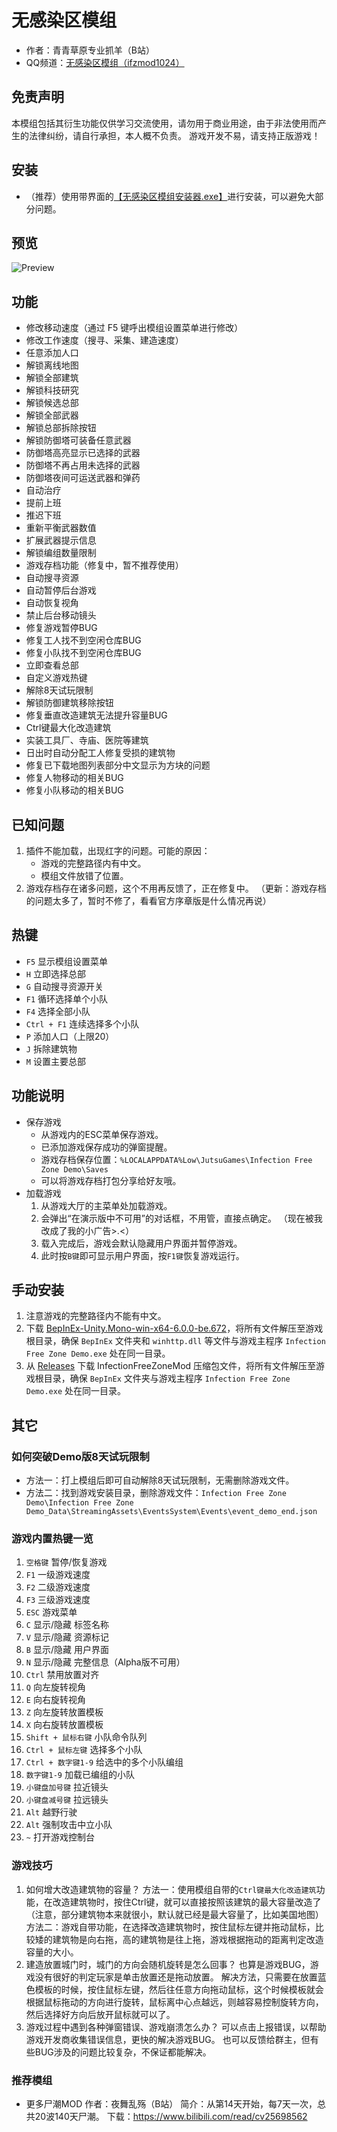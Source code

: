 # 无感染区模组

* 作者：青青草原专业抓羊（B站）
* QQ频道：[无感染区模组（ifzmod1024）](https://pd.qq.com/s/awxxxjsg2)

## 免责声明

本模组包括其衍生功能仅供学习交流使用，请勿用于商业用途，由于非法使用而产生的法律纠纷，请自行承担，本人概不负责。
游戏开发不易，请支持正版游戏！

## 安装

* （推荐）使用带界面的[【无感染区模组安装器.exe】](https://gitee.com/floss/InfectionFreeZoneMod/raw/main/无感染区模组安装器.exe)进行安装，可以避免大部分问题。

## 预览

![Preview](https://gitee.com/floss/InfectionFreeZoneMod/raw/main/Preview.png)

## 功能

* 修改移动速度（通过 F5 键呼出模组设置菜单进行修改）
* 修改工作速度（搜寻、采集、建造速度）
* 任意添加人口
* 解锁离线地图
* 解锁全部建筑
* 解锁科技研究
* 解锁候选总部
* 解锁全部武器
* 解锁总部拆除按钮
* 解锁防御塔可装备任意武器
* 防御塔高亮显示已选择的武器
* 防御塔不再占用未选择的武器
* 防御塔夜间可运送武器和弹药
* 自动治疗
* 提前上班
* 推迟下班
* 重新平衡武器数值
* 扩展武器提示信息
* 解锁编组数量限制
* 游戏存档功能（修复中，暂不推荐使用）
* 自动搜寻资源
* 自动暂停后台游戏
* 自动恢复视角
* 禁止后台移动镜头
* 修复游戏暂停BUG
* 修复工人找不到空闲仓库BUG
* 修复小队找不到空闲仓库BUG
* 立即查看总部
* 自定义游戏热键
* 解除8天试玩限制
* 解锁防御建筑移除按钮
* 修复垂直改造建筑无法提升容量BUG
* Ctrl键最大化改造建筑
* 实装工具厂、寺庙、医院等建筑
* 日出时自动分配工人修复受损的建筑物
* 修复已下载地图列表部分中文显示为方块的问题
* 修复人物移动的相关BUG
* 修复小队移动的相关BUG

## 已知问题

1. 插件不能加载，出现红字的问题。可能的原因：
   * 游戏的完整路径内有中文。
   * 模组文件放错了位置。
2. 游戏存档存在诸多问题，这个不用再反馈了，正在修复中。
  （更新：游戏存档的问题太多了，暂时不修了，看看官方序章版是什么情况再说）

## 热键

* `F5` 显示模组设置菜单
* `H` 立即选择总部
* `G` 自动搜寻资源开关
* `F1` 循环选择单个小队
* `F4` 选择全部小队
* `Ctrl + F1` 连续选择多个小队
* `P` 添加人口（上限20）
* `J` 拆除建筑物
* `M` 设置主要总部

## 功能说明

* 保存游戏
  * 从游戏内的ESC菜单保存游戏。
  * 已添加游戏保存成功的弹窗提醒。
  * 游戏存档保存位置：`%LOCALAPPDATA%Low\JutsuGames\Infection Free Zone Demo\Saves`
  * 可以将游戏存档打包分享给好友哦。
* 加载游戏
  1. 从游戏大厅的主菜单处加载游戏。
  2. 会弹出“在演示版中不可用”的对话框，不用管，直接点确定。
    （现在被我改成了我的小广告>.<）
  3. 载入完成后，游戏会默认隐藏用户界面并暂停游戏。
  4. 此时按`B键`即可显示用户界面，按`F1键`恢复游戏运行。

## 手动安装

1. 注意游戏的完整路径内不能有中文。
2. 下载 [BepInEx-Unity.Mono-win-x64-6.0.0-be.672](https://builds.bepinex.dev/projects/bepinex_be/672/BepInEx-Unity.Mono-win-x64-6.0.0-be.672%2B472e950.zip)，将所有文件解压至游戏根目录，确保 `BepInEx` 文件夹和 `winhttp.dll` 等文件与游戏主程序 `Infection Free Zone Demo.exe` 处在同一目录。
3. 从 [Releases](https://gitee.com/floss/InfectionFreeZoneMod/releases/latest) 下载 InfectionFreeZoneMod 压缩包文件，将所有文件解压至游戏根目录，确保 `BepInEx` 文件夹与游戏主程序 `Infection Free Zone Demo.exe` 处在同一目录。

## 其它

### 如何突破Demo版8天试玩限制

* 方法一：打上模组后即可自动解除8天试玩限制，无需删除游戏文件。
* 方法二：找到游戏安装目录，删除游戏文件：`Infection Free Zone Demo\Infection Free Zone Demo_Data\StreamingAssets\EventsSystem\Events\event_demo_end.json`

### 游戏内置热键一览

1. `空格键` 暂停/恢复游戏
2. `F1` 一级游戏速度
3. `F2` 二级游戏速度
4. `F3` 三级游戏速度
5. `ESC` 游戏菜单
6. `C` 显示/隐藏 标签名称
7. `V` 显示/隐藏 资源标记
8. `B` 显示/隐藏 用户界面
9. `N` 显示/隐藏 完整信息（Alpha版不可用）
10. `Ctrl` 禁用放置对齐
11. `Q` 向左旋转视角
12. `E` 向右旋转视角
13. `Z` 向左旋转放置模板
14. `X` 向右旋转放置模板
15. `Shift + 鼠标右键` 小队命令队列
16. `Ctrl + 鼠标左键` 选择多个小队
17. `Ctrl + 数字键1-9` 给选中的多个小队编组
18. `数字键1-9` 加载已编组的小队
19. `小键盘加号键` 拉近镜头
20. `小键盘减号键` 拉远镜头
21. `Alt` 越野行驶
22. `Alt` 强制攻击中立小队
23. `~` 打开游戏控制台

### 游戏技巧

1. 如何增大改造建筑物的容量？
   方法一：使用模组自带的`Ctrl键最大化改造建筑`功能，在改造建筑物时，按住Ctrl键，就可以直接按照该建筑的最大容量改造了（注意，部分建筑物本来就很小，默认就已经是最大容量了，比如美国地图）
   方法二：游戏自带功能，在选择改造建筑物时，按住鼠标左键并拖动鼠标，比较矮的建筑物是向右拖，高的建筑物是往上拖，游戏根据拖动的距离判定改造容量的大小。
2. 建造放置城门时，城门的方向会随机旋转是怎么回事？
   也算是游戏BUG，游戏没有很好的判定玩家是单击放置还是拖动放置。
   解决方法，只需要在放置蓝色模板的时候，按住鼠标左键，然后往任意方向拖动鼠标，这个时候模板就会根据鼠标拖动的方向进行旋转，鼠标离中心点越远，则越容易控制旋转方向，然后选择好方向后放开鼠标就可以了。
3. 游戏过程中遇到各种弹窗错误、游戏崩溃怎么办？
   可以点击上报错误，以帮助游戏开发商收集错误信息，更快的解决游戏BUG。
   也可以反馈给群主，但有些BUG涉及的问题比较复杂，不保证都能解决。

### 推荐模组

* 更多尸潮MOD
  作者：夜舞乱殇（B站）
  简介：从第14天开始，每7天一次，总共20波140天尸潮。
  下载：<https://www.bilibili.com/read/cv25698562>
